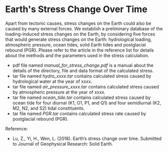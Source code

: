 # Earth's Stress Change Over Time

Apart from tectonic causes, stress changes on the Earth could also be caused by many external forces. We establish a preliminary database of the loading-induced stress changes on the Earth, by considering five forces that would generate stress changes on the Earth: hydrological loading, atmospheric pressure, ocean tides, solid Earth tides and postglacial rebound (PGR). Please refer to the article in the reference list for details about the methods and the parameters used in the stress calculation.

* pdf file named *manual_for_stress_change.pdf* is a manual about the details of the directory, file and data format of the calculated stress.
* tar file named *hydro_xxxx.tar* contains calculated stress caused by hydrological water at the year of xxxx.
* tar file named *air_pressure_xxxx.tar* contains calculated stress caused by atmospheric pressure at the year of xxxx.
* tar file named *ocean_tide.tar* contains calculated stress caused by ocean tide for four diurnal (K1, O1, P1, and Q1) and four semidiurnal (K2, M2, N2, and S2) tidal constituents.
* tar file named *PGR.tar* contains calculated stress rate caused by postglacial rebound (PGR).

Reference:
* Lu, Z., Yi, H., Wen, L. (2018). Earth’s stress change over time. Submitted to Journal of Geophysical Research: Solid Earth.
